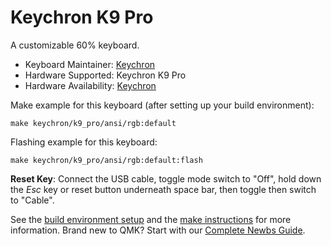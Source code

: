 # Keychron K9 Pro

A customizable 60% keyboard.

* Keyboard Maintainer: [Keychron](https://github.com/keychron)
* Hardware Supported: Keychron K9 Pro
* Hardware Availability: [Keychron](https://www.keychron.com/)

Make example for this keyboard (after setting up your build environment):

    make keychron/k9_pro/ansi/rgb:default

Flashing example for this keyboard:

    make keychron/k9_pro/ansi/rgb:default:flash

**Reset Key**: Connect the USB cable, toggle mode switch to "Off", hold down the *Esc* key or reset button underneath space bar, then toggle then switch to "Cable".

See the [build environment setup](https://docs.qmk.fm/#/getting_started_build_tools) and the [make instructions](https://docs.qmk.fm/#/getting_started_make_guide) for more information. Brand new to QMK? Start with our [Complete Newbs Guide](https://docs.qmk.fm/#/newbs).
